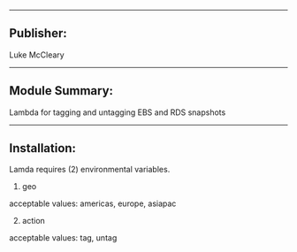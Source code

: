 -------
Publisher:
-------

Luke McCleary


---------
Module Summary:
---------
Lambda for tagging and untagging EBS and RDS snapshots

------------
Installation:
------------

Lamda requires (2) environmental variables. 

1) geo

acceptable values: americas, europe, asiapac

2) action

acceptable values: tag, untag
